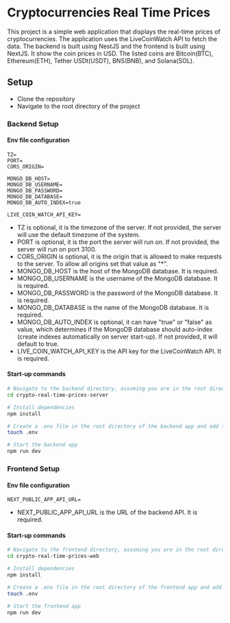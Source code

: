 # Cryptocurrencies Real Time Prices

This project is a simple web application that displays the real-time prices of cryptocurrencies. The application uses the LiveCoinWatch API to fetch the data. The backend is built using NestJS and the frontend is built using NextJS.
It show the coin prices in USD. The listed coins are Bitcoin(BTC), Ethereum(ETH), Tether USDt(USDT), BNS(BNB), and Solana(SOL).

## Setup

- Clone the repository
- Navigate to the root directory of the project

### Backend Setup

#### Env file configuration

```.env
TZ=
PORT=
CORS_ORIGIN=

MONGO_DB_HOST=
MONGO_DB_USERNAME=
MONGO_DB_PASSWORD=
MONGO_DB_DATABASE=
MONGO_DB_AUTO_INDEX=true

LIVE_COIN_WATCH_API_KEY=
```

- TZ is optional, it is the timezone of the server. If not provided, the server will use the default timezone of the system.
- PORT is optional, it is the port the server will run on. If not provided, the server will run on port 3100.
- CORS_ORIGIN is optional, it is the origin that is allowed to make requests to the server. To allow all origins set that value as "\*".
- MONGO_DB_HOST is the host of the MongoDB database. It is required.
- MONGO_DB_USERNAME is the username of the MongoDB database. It is required.
- MONGO_DB_PASSWORD is the password of the MongoDB database. It is required.
- MONGO_DB_DATABASE is the name of the MongoDB database. It is required.
- MONGO_DB_AUTO_INDEX is optional, it can have "true" or "false" as value, which determines if the MongoDB database should auto-index (create indexes automatically on server start-up). If not provided, it will default to true.
- LIVE_COIN_WATCH_API_KEY is the API key for the LiveCoinWatch API. It is required.

#### Start-up commands

```bash
# Navigate to the backend directory, assuming you are in the root directory of the project
cd crypto-real-time-prices-server

# Install dependencies
npm install

# Create a .env file in the root directory of the backend app and add the required environment variables
touch .env

# Start the backend app
npm run dev
```

### Frontend Setup

#### Env file configuration

```.env
NEXT_PUBLIC_APP_API_URL=
```

- NEXT_PUBLIC_APP_API_URL is the URL of the backend API. It is required.

#### Start-up commands

```bash
# Navigate to the frontend directory, assuming you are in the root directory of the project
cd crypto-real-time-prices-web

# Install dependencies
npm install

# Create a .env file in the root directory of the frontend app and add the required environment variables
touch .env

# Start the frontend app
npm run dev
```

